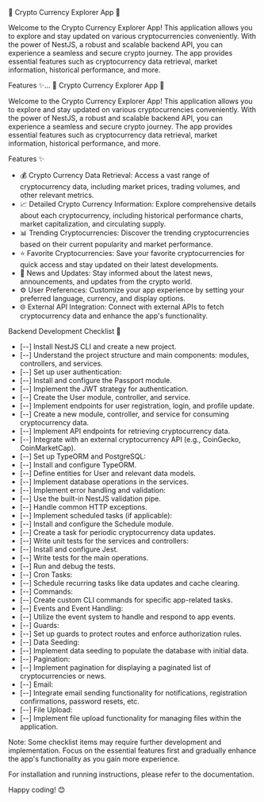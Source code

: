 🚀 Crypto Currency Explorer App 🌟

Welcome to the Crypto Currency Explorer App! This application allows you to explore and stay updated on various cryptocurrencies conveniently. With the power of NestJS, a robust and scalable backend API, you can experience a seamless and secure crypto journey. The app provides essential features such as cryptocurrency data retrieval, market information, historical performance, and more.

Features ✨…
🚀 Crypto Currency Explorer App 🌟

Welcome to the Crypto Currency Explorer App! This application allows you to explore and stay updated on various cryptocurrencies conveniently. With the power of NestJS, a robust and scalable backend API, you can experience a seamless and secure crypto journey. The app provides essential features such as cryptocurrency data retrieval, market information, historical performance, and more.

Features ✨

- 💰 Crypto Currency Data Retrieval: Access a vast range of cryptocurrency data, including market prices, trading volumes, and other relevant metrics.
- 📈 Detailed Crypto Currency Information: Explore comprehensive details about each cryptocurrency, including historical performance charts, market capitalization, and circulating supply.
- 📊 Trending Cryptocurrencies: Discover the trending cryptocurrencies based on their current popularity and market performance.
- ⭐️ Favorite Cryptocurrencies: Save your favorite cryptocurrencies for quick access and stay updated on their latest developments.
- 📰 News and Updates: Stay informed about the latest news, announcements, and updates from the crypto world.
- ⚙️ User Preferences: Customize your app experience by setting your preferred language, currency, and display options.
- 🌐 External API Integration: Connect with external APIs to fetch cryptocurrency data and enhance the app's functionality.

Backend Development Checklist 🚀

- [--] Install NestJS CLI and create a new project.
- [--] Understand the project structure and main components: modules, controllers, and services.
- [--] Set up user authentication:
- [--] Install and configure the Passport module.
- [--] Implement the JWT strategy for authentication.
- [--] Create the User module, controller, and service.
- [--] Implement endpoints for user registration, login, and profile update.
- [--] Create a new module, controller, and service for consuming cryptocurrency data.
- [--] Implement API endpoints for retrieving cryptocurrency data.
- [--] Integrate with an external cryptocurrency API (e.g., CoinGecko, CoinMarketCap).
- [--] Set up TypeORM and PostgreSQL:
- [--] Install and configure TypeORM.
- [--] Define entities for User and relevant data models.
- [--] Implement database operations in the services.
- [--] Implement error handling and validation:
- [--] Use the built-in NestJS validation pipe.
- [--] Handle common HTTP exceptions.
- [--] Implement scheduled tasks (if applicable):
- [--] Install and configure the Schedule module.
- [--] Create a task for periodic cryptocurrency data updates.
- [--] Write unit tests for the services and controllers:
- [--] Install and configure Jest.
- [--] Write tests for the main operations.
- [--] Run and debug the tests.
- [--] Cron Tasks:
- [--] Schedule recurring tasks like data updates and cache clearing.
- [--] Commands:
- [--] Create custom CLI commands for specific app-related tasks.
- [--] Events and Event Handling:
- [--] Utilize the event system to handle and respond to app events.
- [--] Guards:
- [--] Set up guards to protect routes and enforce authorization rules.
- [--] Data Seeding:
- [--] Implement data seeding to populate the database with initial data.
- [--] Pagination:
- [--] Implement pagination for displaying a paginated list of cryptocurrencies or news.
- [--] Email:
- [--] Integrate email sending functionality for notifications, registration confirmations, password resets, etc.
- [--] File Upload:
- [--] Implement file upload functionality for managing files within the application.

Note: Some checklist items may require further development and implementation. Focus on the essential features first and gradually enhance the app's functionality as you gain more experience.

For installation and running instructions, please refer to the documentation.

Happy coding! 😊